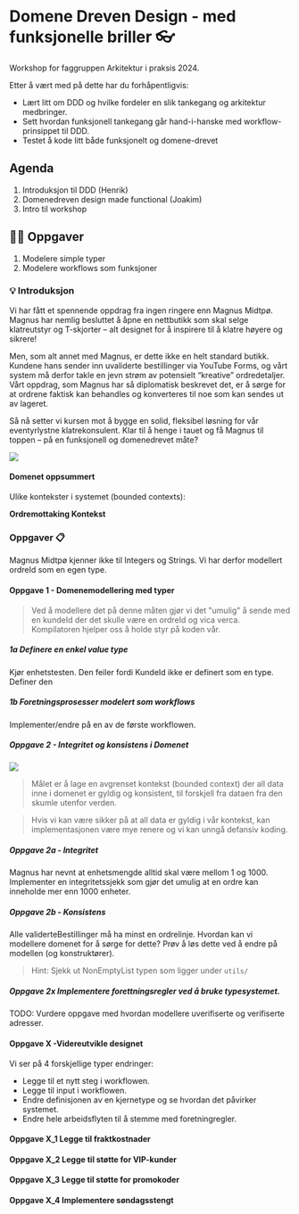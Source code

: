 # Domene Dreven Design - med funksjonelle briller 👓
Workshop for faggruppen Arkitektur i praksis 2024.

Etter å vært med på dette har du forhåpentligvis:
* Lært litt om DDD og hvilke fordeler en slik tankegang og arkitektur medbringer.
* Sett hvordan funksjonell tankegang går hand-i-hanske med workflow-prinsippet til DDD.
* Testet å kode litt både funksjonelt og domene-drevet

## Agenda
1. Introduksjon til DDD (Henrik)
2. Domenedreven design made functional (Joakim)
3. Intro til workshop

## 👩‍💻 Oppgaver
1. Modelere simple typer
2. Modelere workflows som funksjoner

### 💡 Introduksjon
Vi har fått et spennende oppdrag fra ingen ringere enn Magnus Midtpø. Magnus har nemlig besluttet å åpne en nettbutikk som skal selge klatreutstyr og T-skjorter – alt designet for å inspirere til å klatre høyere og sikrere!

Men, som alt annet med Magnus, er dette ikke en helt standard butikk. Kundene hans sender inn uvaliderte bestillinger via YouTube Forms, og vårt system må derfor takle en jevn strøm av potensielt “kreative” ordredetaljer. Vårt oppdrag, som Magnus har så diplomatisk beskrevet det, er å sørge for at ordrene faktisk kan behandles og konverteres til noe som kan sendes ut av lageret.

Så nå setter vi kursen mot å bygge en solid, fleksibel løsning for vår eventyrlystne klatrekonsulent. Klar til å henge i tauet og få Magnus til toppen – på en funksjonell og domenedrevet måte?

![](https://files.oaiusercontent.com/file-CdsPb5yyLyyWBoxR5aIty4tB?se=2024-10-29T23%3A32%3A07Z&sp=r&sv=2024-08-04&sr=b&rscc=max-age%3D604800%2C%20immutable%2C%20private&rscd=attachment%3B%20filename%3D05a0f24b-d073-492b-b171-a61741cb9c05.webp&sig=6hsHBthjSE7evKdTFGKwV1CzrvixuennFkdg4T1kzQc%3D)


#### Domenet oppsummert

Ulike kontekster i systemet (bounded contexts):

**Ordremottaking Kontekst** 

### Oppgaver 📋
Magnus Midtpø kjenner ikke til Integers og Strings. Vi har derfor modellert ordreId som en egen type.

#### Oppgave 1 - Domenemodellering med typer

> Ved å modellere det på denne måten gjør vi det "umulig" å sende med en kundeId der det skulle være en ordreId og vica verca. Kompilatoren hjelper oss å holde styr på koden vår.

##### 1a Definere en enkel value type
Kjør enhetstesten. Den feiler fordi KundeId ikke er definert som en type. Definer den

##### 1b Foretningsprosesser modelert som workflows
Implementer/endre på en av de første workflowen.

##### Oppgave 2 - Integritet og konsistens i Domenet
![](https://files.oaiusercontent.com/file-cjoghcz5ZDLRF4KzJxzWdkv4?se=2024-10-29T23%3A00%3A42Z&sp=r&sv=2024-08-04&sr=b&rscc=max-age%3D604800%2C%20immutable%2C%20private&rscd=attachment%3B%20filename%3Db3c0c44b-fbdc-4325-8df1-3a2a7d3e1c53.webp&sig=ffonMiPlCJRUHcjjz1z%2B1bJ1lTEhv24cRNmoBGv2M9Y%3D)
> Målet er å lage en avgrenset kontekst (bounded context) der all data inne i domenet er gyldig og konsistent, til forskjell fra dataen fra den skumle utenfor verden.

> Hvis vi kan være sikker på at all data er gyldig i vår kontekst, kan implementasjonen være mye renere og vi kan unngå defansiv koding.

##### Oppgave 2a - Integritet 
Magnus har nevnt at enhetsmengde alltid skal være mellom 1 og 1000. Implementer en integritetssjekk som gjør det umulig at en ordre kan inneholde mer enn 1000 enheter. 

##### Oppgave 2b - Konsistens
Alle validerteBestillinger må ha minst en ordrelinje. Hvordan kan vi modellere domenet for å sørge for dette? Prøv å løs dette ved å endre på modellen (og konstruktører).

> Hint: Sjekk ut NonEmptyList typen som ligger under `utils/`

##### Oppgave 2x Implementere forettningsregler ved å bruke typesystemet.
TODO: Vurdere oppgave med hvordan modellere uverifiserte og verifiserte adresser. 


#### Oppgave X -Videreutvikle designet 
Vi ser på 4 forskjellige typer endringer:
* Legge til et nytt steg i workflowen.
* Legge til input i workflowen.
* Endre definisjonen av en kjernetype og se hvordan det påvirker systemet.
* Endre hele arbeidsflyten til å stemme med foretningregler. 

#### Oppgave X_1 Legge til fraktkostnader

#### Oppgave X_2 Legge til støtte for VIP-kunder

#### Oppgave X_3 Legge til støtte for promokoder

#### Oppgave X_4 Implementere søndagsstengt

